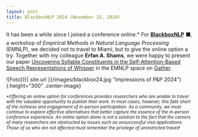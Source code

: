 ```yaml
---
layout: post
title: BlackboxNLP 2024 (November 15, 2024)
---
```


It has been a while since I joined a conference online.* For <a href="https://blackboxnlp.github.io/" target="_blank" 
rel="noopener"><strong>BlackboxNLP</strong></a> &#11035;, a workshop of <i>Empirical Methods in Natural Language Processing</i>
(EMNLP), we decided not to travel to Miami, but to give the online option a try. Together with my colleague <strong>Erfan A. Shams</strong>, we were happy to present our paper <a href="https://aclanthology.org/2024.blackboxnlp-1.16.pdf" 
target="_blank" rel="noopener">Uncovering Syllable Constituents in the Self-Attention-Based Speech Representations of Whisper</a> in the EMNLP space on <a href="https://www.gather.town//" target="_blank" rel="noopener">Gather</a>.

![Foto]({{ site.url }}/images/blackbox24.jpg "Impressions of P&P 2024"){:height="300" .center-image}

<small><i>*Offering an online option for conferences provides researchers who are unable to travel with the valuable opportunity to publish their work. In most cases, however, this falls short of the richness and engagement of in-person participation. As a community, we must continue to explore effective alternatives that better capture the essence of the in-person conference experience. An online option alone is not a solution to the fact that the careers of many researchers are obstructed by issues such as unsuccessful visa applications. Those of us who are not affected must remember the privilege of unrestricted travel&#10071;</small></i>

